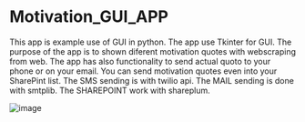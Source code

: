 # Motivation_GUI_APP

This app is example use of GUI in python. The app use Tkinter for GUI. The purpose of the app is to shown diferent motivation quotes with webscraping from web. 
The app has also functionality to send actual quoto to your phone or on your email. You can send motivation quotes even into your SharePint list. 
The SMS sending is with twilio api.
The MAIL sending is done with smtplib.
The SHAREPOINT work with shareplum.


![image](https://user-images.githubusercontent.com/70257823/210268246-cd1ece06-feb4-414a-bab0-95f562268967.png)
